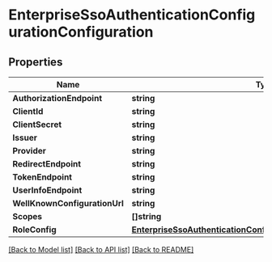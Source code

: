 # EnterpriseSsoAuthenticationConfigurationConfiguration

## Properties

Name | Type | Description | Notes
------------ | ------------- | ------------- | -------------
**AuthorizationEndpoint** | **string** |  | [optional] 
**ClientId** | **string** |  | [optional] 
**ClientSecret** | **string** |  | [optional] 
**Issuer** | **string** |  | [optional] 
**Provider** | **string** |  | [optional] 
**RedirectEndpoint** | **string** |  | [optional] 
**TokenEndpoint** | **string** |  | [optional] 
**UserInfoEndpoint** | **string** |  | [optional] 
**WellKnownConfigurationUrl** | **string** |  | [optional] 
**Scopes** | **[]string** |  | [optional] 
**RoleConfig** | [**EnterpriseSsoAuthenticationConfigurationConfigurationRoleConfig**](enterprise_sso_authentication_configuration_configuration_roleConfig.md) |  | [optional] 

[[Back to Model list]](../README.md#documentation-for-models) [[Back to API list]](../README.md#documentation-for-api-endpoints) [[Back to README]](../README.md)


